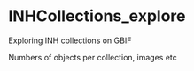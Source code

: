 # INHCollections_explore
Exploring INH collections on GBIF

Numbers of objects per collection, images etc
